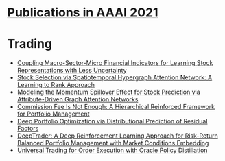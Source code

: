# [Publications in AAAI 2021](https://aaai.org/Conferences/AAAI-21/wp-content/uploads/2020/12/AAAI-21_Accepted-Paper-List.Main_.Technical.Track_.pdf)



# Trading
- [Coupling Macro-Sector-Micro Financial Indicators for Learning Stock Representations with
Less Uncertainty](https://github.com/ai-gamer/fintech-literature/blob/main/conference/aaai21/MSM/README.md)
- [Stock Selection via Spatiotemporal Hypergraph Attention Network: A Learning to Rank
Approach](https://github.com/ai-gamer/fintech-literature/blob/main/conference/aaai21/SHAN/README.md)
- [Modeling the Momentum Spillover Effect for Stock Prediction via Attribute-Driven Graph
Attention Networks](https://github.com/ai-gamer/fintech-literature/blob/main/conference/aaai21/momentum/README.md)
- [Commission Fee Is Not Enough: A Hierarchical Reinforced Framework for Portfolio
Management](https://github.com/ai-gamer/fintech-literature/blob/main/conference/aaai21/HRPM/README.md)
- [Deep Portfolio Optimization via Distributional Prediction of Residual Factors](https://github.com/ai-gamer/fintech-literature/blob/main/conference/aaai21/DPO/README.md)
- [DeepTrader: A Deep Reinforcement Learning Approach for Risk-Return Balanced Portfolio
Management with Market Conditions Embedding](https://github.com/ai-gamer/fintech-literature/blob/main/conference/aaai21/deeptrader/README.md)
- [Universal Trading for Order Execution with Oracle Policy Distillation](https://github.com/ai-gamer/fintech-literature/blob/main/conference/aaai21/OE/README.md)





